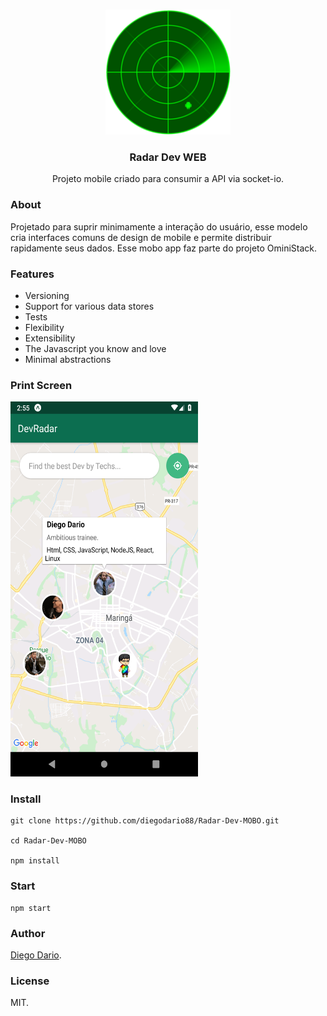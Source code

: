 <!-- PROJECT LOGO -->
<br />
<p align="center">
  <a href="https://google.com/">
    <img src="./assets/radar.png" alt="Logo" width="200" height="200">
  </a>

  <h3 align="center">Radar Dev  WEB</h3>

  <p align="center">
    Projeto mobile criado para consumir a API via socket-io.
    <br />
    
  </p>
</p>

### About
Projetado para suprir minimamente a interação do usuário, esse modelo cria interfaces comuns de design de mobile e permite distribuir rapidamente seus dados. Esse mobo app faz parte do projeto OminiStack. 

### Features
+ Versioning
+ Support for various data stores
+ Tests
+ Flexibility
+ Extensibility
+ The Javascript you know and love
+ Minimal abstractions


### Print Screen
<p align="left">
  <a href="https://google.com/">
    <img src="./assets/print.png" alt="Logo" width="300" height="600">
  </a>


### Install
````
git clone https://github.com/diegodario88/Radar-Dev-MOBO.git

cd Radar-Dev-MOBO

npm install

````

### Start
````
npm start
````

### Author
[Diego Dario](https://github.com/diegodario88).

### License
MIT.
